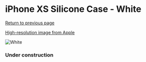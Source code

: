 # iPhone XS Silicone Case - White

[Return to previous page](/iphone_x)

[High-resolution image from Apple](https://store.storeimages.cdn-apple.com/8756/as-images.apple.com/is/MRW82?wid=4500&hei=4500&fmt=png)

<div style="width: 384px"><img src="/everyphone/MRW82.png" alt="White"></div>

### Under construction

